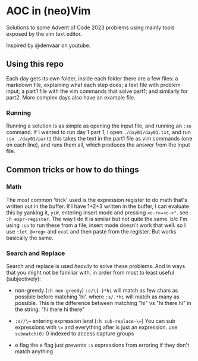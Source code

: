 # AOC in (neo)Vim

Solutions to some Advent of Code 2023 problems using mainly tools exposed by the vim text editor.

Inspired by @denvaar on youtube.

## Using this repo

Each day gets its own folder, inside each folder there are a few files: a markdown file, explaining
what each step does; a text file with problem input; a part1 file with the vim commands that solve
part1; and similarly for part2. More complex days also have an example file.

### Running

Running a solution is as simple as opening the input file, and running an `:so` command. If I wanted
to run day 1 part 1, I open `./day01/day01.txt`, and run `:so ./day01/part1` this takes the text in
the part1 file as vim commands (one on each line), and runs them all, which produces the answer from
the input file.

## Common tricks or how to do things

### Math
The most common 'trick' used is the expression register to do math that's written out in the buffer.
If I have 1+2+3 written in the buffer, I can evaluate this by yanking it, `yiW`, entering insert
mode and pressing `<c-r>=<c->"`. see `:h expr-register`. The way I do it is similar but not quite
the same. b/c I'm using `:so` to run these from a file, insert mode doesn't work that well. so I use
`:let @<reg>` and `eval` and then paste from the register. But works basically the same.

### Search and Replace
Search and replace is used _heavily_ to solve these problems. And in ways that you might not be
familiar with, in order from most to least useful (subjectively):

- non-greedy (`:h non-greedy`)
`:s/\{-}*hi` will match as few chars as possible before matching 'hi'. where `:s/.*hi` will match as
many as possible. This is the difference between matching "hi" vs "hi there hi" in the string: "hi
there hi there"

- `:s//\=` entering expression land (`:h sub-replace-\=`)
You can sub expressions with `\=` and everything after is just an expression. use `submatch(0)`
0 indexed to access capture groups

- e flag
the e flag just prevents `:s` expressions from erroring if they don't match anything

